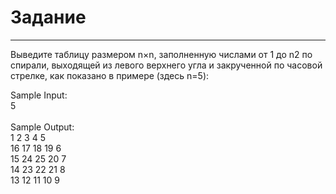 # Задание
---

Выведите таблицу размером n×n, заполненную числами от 1 до n2 по спирали, выходящей из левого верхнего угла и закрученной по часовой стрелке, как показано в примере (здесь n=5):

Sample Input:</br>
5</br>
</br>
Sample Output:</br>
1 2 3 4 5</br>
16 17 18 19 6</br>
15 24 25 20 7</br>
14 23 22 21 8</br>
13 12 11 10 9</br>
